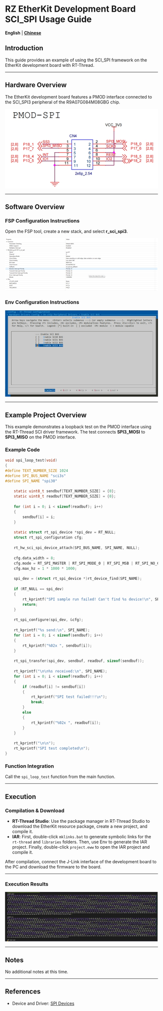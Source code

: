 # RZ EtherKit Development Board SCI_SPI Usage Guide

**English** | **[Chinese](./README_zh.md)**

## Introduction

This guide provides an example of using the SCI_SPI framework on the EtherKit development board with RT-Thread.

---

## Hardware Overview

The EtherKit development board features a PMOD interface connected to the SCI_SPI3 peripheral of the R9A07G084M08GBG chip.

![img](./figures/wps14.jpg)

---

## Software Overview



### FSP Configuration Instructions

Open the FSP tool, create a new stack, and select **r_sci_spi3**.

![img](./figures/wps15.jpg)

### Env Configuration Instructions

![img](./figures/wps16.jpg)

---

## Example Project Overview

This example demonstrates a loopback test on the PMOD interface using the RT-Thread SCI driver framework. The test connects **SPI3_MOSI** to **SPI3_MISO** on the PMOD interface.

### Example Code

```c
void spi_loop_test(void)
{
#define TEXT_NUMBER_SIZE 1024
#define SPI_BUS_NAME "sci3s"
#define SPI_NAME "spi30"

    static uint8_t sendbuf[TEXT_NUMBER_SIZE] = {0};
    static uint8_t readbuf[TEXT_NUMBER_SIZE] = {0};

    for (int i = 0; i < sizeof(readbuf); i++)
    {
        sendbuf[i] = i;
    }

    static struct rt_spi_device *spi_dev = RT_NULL;
    struct rt_spi_configuration cfg;

    rt_hw_sci_spi_device_attach(SPI_BUS_NAME, SPI_NAME, NULL);

    cfg.data_width = 8;
    cfg.mode = RT_SPI_MASTER | RT_SPI_MODE_0 | RT_SPI_MSB | RT_SPI_NO_CS;
    cfg.max_hz = 1 * 1000 * 1000;

    spi_dev = (struct rt_spi_device *)rt_device_find(SPI_NAME);

    if (RT_NULL == spi_dev)
    {
        rt_kprintf("SPI sample run failed! Can't find %s device!\n", SPI_NAME);
        return;
    }

    rt_spi_configure(spi_dev, &cfg);

    rt_kprintf("%s send:\n", SPI_NAME);
    for (int i = 0; i < sizeof(sendbuf); i++)
    {
        rt_kprintf("%02x ", sendbuf[i]);
    }

    rt_spi_transfer(spi_dev, sendbuf, readbuf, sizeof(sendbuf));

    rt_kprintf("\n\n%s received:\n", SPI_NAME);
    for (int i = 0; i < sizeof(readbuf); i++)
    {
        if (readbuf[i] != sendbuf[i])
        {
            rt_kprintf("SPI test failed!!!\n");
            break;
        }
        else
        {
            rt_kprintf("%02x ", readbuf[i]);
        }
    }

    rt_kprintf("\n\n");
    rt_kprintf("SPI test completed\n");
}
```

### Function Integration

Call the `spi_loop_test` function from the main function.

---

## Execution

### Compilation & Download

- **RT-Thread Studio**: Use the package manager in RT-Thread Studio to download the EtherKit resource package, create a new project, and compile it.
- **IAR**: First, double-click `mklinks.bat` to generate symbolic links for the `rt-thread` and `libraries` folders. Then, use Env to generate the IAR project. Finally, double-click `project.eww` to open the IAR project and compile it.

After compilation, connect the J-Link interface of the development board to the PC and download the firmware to the board.

---

### Execution Results

![img](./figures/wps17.jpg)

---

## Notes

No additional notes at this time.

---

## References

- Device and Driver: [SPI Devices](#/rt-thread-version/rt-thread-standard/programming-manual/device/spi/spi)